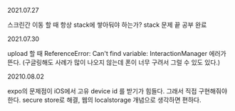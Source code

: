 2021.07.27

스크린간 이동 할 때 항상 stack에 쌓아둬야 하는가?
stack 문제 끝 공부 완료

2021.07.30

upload 할 때 ReferenceError: Can't find variable: InteractionManager 에러가 뜬다.
(구글링해도 사례가 많이 나오지 않는데 폰이 너무 구려서 그럴 수 있도 있다.)

20210.08.02

expo의 문제점이 iOS에서 고유 device id 를 받기가 힘들다. 그래서 직접 구현해줘야 한다.
secure store로 해결, 웹의 localstorage 개념으로 생각하면 편하다.
